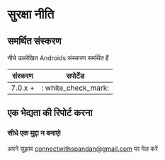 # सुरक्षा नीति

## समर्थित संस्करण

नीचे उल्लेखित Androids संस्करण समर्थित हैं

| संस्करण | सपोर्टेड |
| ------- | ------------------ |
| 7.0.x + | : white_check_mark: |

## एक भेद्यता की रिपोर्ट करना

### सीधे एक मुद्दा न बनाएं!

अपने सुझाव connectwithspandan@gmail.com पर मेल करें
